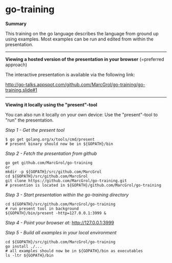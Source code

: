 # go-training

**Summary**

This training on the go language describes the language from ground up using examples.
Most examples can be run and edited from within the presentation.

---

**Viewing a hosted version of the presentation in your browser** (=preferred approach)

The interactive presentation is available via the following link:

http://go-talks.appspot.com/github.com/MarcGrol/go-training/go-training.slide#1

---

**Viewing it locally using the "present"-tool**

You can also run it locally on your own device:
Use the "present"-tool to "run" the presentation.

*Step 1 - Get the present tool*

    $ go get golang.org/x/tools/cmd/present
    # present binary should now be in ${GOPATH}/bin 

*Step 2 - Fetch the presentation from github*

    go get github.com/MarcGrol/go-training
    or
    mkdir -p ${GOPATH}/src/github.com/MarcGrol
    cd ${GOPATH}/src/github.com/MarcGrol
    git clone https://github.com/MarcGrol/go-training.git
    # presention is located in ${GOPATH}/github.com/MarcGrol/go-training
    
*Step 3 - Start presentation within the go-training directory*

    cd ${GOPATH}/src/github.com/MarcGrol/go-training
    # run present tool in background
    ${GOPATH}/bin/present -http=127.0.0.1:3999 &

*Step 4 - Point your browser at:*
http://127.0.0.1:3999

*Step 5 - Build all examples in your local environment*

    cd ${GOPATH}/src/github.com/MarcGrol/go-training
    go install ./...
    # all examples should now be in ${GOPATH}/bin as executables
    ls -ltr ${GOPATH}/bin
    

